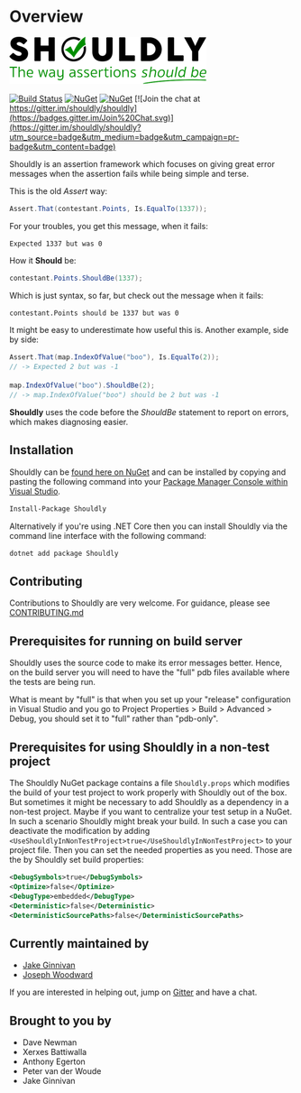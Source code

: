 # Overview

![Shouldly Logo](https://raw.githubusercontent.com/shouldly/shouldly/master/assets/logo_350x84.png)

[![Build Status](https://ci.appveyor.com/api/projects/status/github/shouldly/shouldly?branch=master&svg=true)](https://ci.appveyor.com/project/shouldly/shouldly)
[![NuGet](https://img.shields.io/nuget/dt/shouldly.svg)](https://www.nuget.org/packages/Shouldly)
[![NuGet](https://img.shields.io/nuget/vpre/shouldly.svg)](https://www.nuget.org/packages/Shouldly)
[![Join the chat at https://gitter.im/shouldly/shouldly](https://badges.gitter.im/Join%20Chat.svg)](https://gitter.im/shouldly/shouldly?utm_source=badge&utm_medium=badge&utm_campaign=pr-badge&utm_content=badge)

Shouldly is an assertion framework which focuses on giving great error messages when the assertion fails while being simple and terse.

This is the old _Assert_ way:

```csharp
Assert.That(contestant.Points, Is.EqualTo(1337));
```

For your troubles, you get this message, when it fails:

```text
Expected 1337 but was 0
```

How it **Should** be:

```csharp
contestant.Points.ShouldBe(1337);
```

Which is just syntax, so far, but check out the message when it fails:

```text
contestant.Points should be 1337 but was 0
```

It might be easy to underestimate how useful this is. Another example, side by side:

```csharp
Assert.That(map.IndexOfValue("boo"), Is.EqualTo(2));
// -> Expected 2 but was -1

map.IndexOfValue("boo").ShouldBe(2);
// -> map.IndexOfValue("boo") should be 2 but was -1
```

**Shouldly** uses the code before the _ShouldBe_ statement to report on errors, which makes diagnosing easier.


## Installation

Shouldly can be [found here on NuGet](https://www.nuget.org/packages/Shouldly/) and can be installed by copying and pasting the following command into your [Package Manager Console within Visual Studio](https://docs.microsoft.com/en-us/nuget/consume-packages/install-use-packages-powershell).

```bash
Install-Package Shouldly
```

Alternatively if you're using .NET Core then you can install Shouldly via the command line interface with the following command:

```bash
dotnet add package Shouldly
```


## Contributing

Contributions to Shouldly are very welcome. For guidance, please see [CONTRIBUTING.md](https://github.com/shouldly/shouldly/blob/master/CONTRIBUTING.md)


## Prerequisites for running on build server

Shouldly uses the source code to make its error messages better. Hence, on the build server you will need to have the "full" pdb files available where the tests are being run.

What is meant by "full" is that when you set up your "release" configuration in Visual Studio and you go to Project Properties &gt; Build &gt; Advanced &gt; Debug, you should set it to "full" rather than "pdb-only".

## Prerequisites for using Shouldly in a non-test project

The Shouldly NuGet package contains a file `Shouldly.props` which modifies the build of your test project to work properly with Shouldly out of the box. But sometimes it might be necessary to add Shouldly as a dependency in a non-test project. Maybe if you want to centralize your test setup in a NuGet. In such a scenario Shouldly might break your build. In such a case you can deactivate the modification by adding `<UseShouldlyInNonTestProject>true</UseShouldlyInNonTestProject>` to your project file. Then you can set the needed properties as you need. Those are the by Shouldly set build properties:

```xml
<DebugSymbols>true</DebugSymbols>
<Optimize>false</Optimize>
<DebugType>embedded</DebugType>
<Deterministic>false</Deterministic>
<DeterministicSourcePaths>false</DeterministicSourcePaths>
```

## Currently maintained by

* [Jake Ginnivan](https://github.com/JakeGinnivan)
* [Joseph Woodward](https://github.com/JosephWoodward)

If you are interested in helping out, jump on [Gitter](https://gitter.im/shouldly/shouldly) and have a chat.


## Brought to you by

* Dave Newman
* Xerxes Battiwalla
* Anthony Egerton
* Peter van der Woude
* Jake Ginnivan
